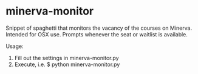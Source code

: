 # minerva-monitor
Snippet of spaghetti that monitors the vacancy of the courses on Minerva. 
Intended for OSX use. Prompts whenever the seat or waitlist is available. 

Usage: 
1. Fill out the settings in minerva-monitor.py
2. Execute, i.e. $ python minerva-monitor.py
